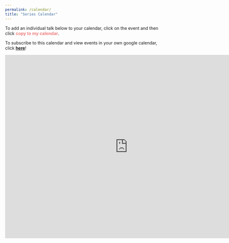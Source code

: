 ```yaml
---
permalink: /calendar/
title: "Series Calendar"
---
```


To add an individual talk below to your calendar, click on the event and then click <span style="color:lightcoral;">**copy to my calendar**</span>. 

To subscribe to this calendar and view events in your own google calendar, click [**here**](https://calendar.google.com/calendar/b/0/r/settings/addcalendar?cid=nlpwithfriends%40gmail.com)!


<iframe src="https://calendar.google.com/calendar/embed?src=nlpwithfriends%40gmail.com&ctz=America%2FNew_York" style="border: 0" width="800" height="600" frameborder="0" scrolling="no"></iframe>